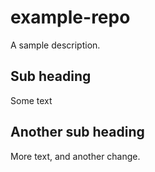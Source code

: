 # example-repo
A sample description.

## Sub heading
Some text

## Another sub heading
More text, and another change.
